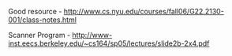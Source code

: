 Good resource - http://www.cs.nyu.edu/courses/fall06/G22.2130-001/class-notes.html

Scanner Program - http://www-inst.eecs.berkeley.edu/~cs164/sp05/lectures/slide2b-2x4.pdf
